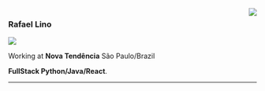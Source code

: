 <img align='right' src="https://github-readme-stats.vercel.app/api?username=Rafaellinos&show_icons=true&title_color=783c00&text_color=af552e&icon_color=783c00&bg_color=f8efd4&cache_seconds=2300">

### Rafael Lino

<img src="https://img.shields.io/static/v1?label=Overview&message=Rafael&color=f8efd4&style=for-the-badge&logo=GitHub">

<p>

Working at **Nova Tendência** São Paulo/Brazil<br/>

**FullStack Python/Java/React**.

</p>
<hr>
